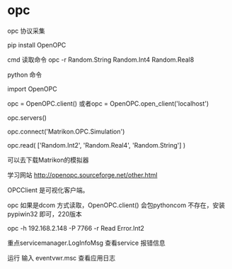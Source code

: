 # opc
opc 协议采集


pip install OpenOPC

cmd 读取命令
opc -r Random.String Random.Int4 Random.Real8

python 命令

import OpenOPC

opc = OpenOPC.client() 或者opc = OpenOPC.open_client('localhost')


opc.servers()


opc.connect('Matrikon.OPC.Simulation')

opc.read( ['Random.Int2', 'Random.Real4', 'Random.String'] )

可以去下载Matrikon的模拟器

学习网站
http://openopc.sourceforge.net/other.html

OPCClient 是可视化客户端。


opc 如果是dcom 方式读取，OpenOPC.client() 会包pythoncom 不存在，安装pypiwin32 即可，220版本



opc -h 192.168.2.148 -P 7766 -r Read Error.Int2



重点servicemanager.LogInfoMsg 查看service 报错信息

运行 输入 eventvwr.msc 查看应用日志
